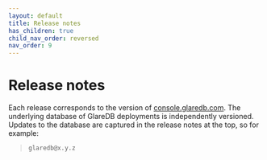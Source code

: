 ```yaml
---
layout: default
title: Release notes
has_children: true
child_nav_order: reversed
nav_order: 9
---
```


# Release notes

Each release corresponds to the version of [console.glaredb.com]. The underlying
database of GlareDB deployments is independently versioned. Updates to the
database are captured in the release notes at the top, so for example:

> `glaredb@x.y.z`

[console.glaredb.com]: https://console.glaredb.com
